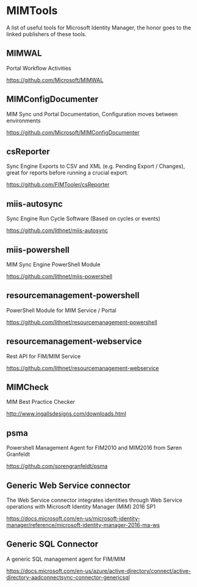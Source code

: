 # MIMTools
A list of useful tools for Microsoft Identity Manager, the honor goes to the linked publishers of these tools.

## MIMWAL
Portal Workflow Activities

https://github.com/Microsoft/MIMWAL

## MIMConfigDocumenter
MIM Sync und Portal Documentation, Configuration moves between environments

https://github.com/Microsoft/MIMConfigDocumenter

## csReporter
Sync Engine Exports to CSV and XML (e.g. Pending Export / Changes), great for reports before running a crucial export.

https://github.com/FIMTooler/csReporter

## miis-autosync
Sync Engine Run Cycle Software (Based on cycles or events)

https://github.com/lithnet/miis-autosync

## miis-powershell
MIM Sync Engine PowerShell Module

https://github.com/lithnet/miis-powershell

## resourcemanagement-powershell
PowerShell Module for MIM Service / Portal

https://github.com/lithnet/resourcemanagement-powershell

## resourcemanagement-webservice
Rest API for FIM/MIM Service

https://github.com/lithnet/resourcemanagement-webservice

## MIMCheck
MIM Best Practice Checker

http://www.ingallsdesigns.com/downloads.html

## psma
Powershell Management Agent for FIM2010 and MIM2016 from Søren Granfeldt

https://github.com/sorengranfeldt/psma

## Generic Web Service connector
The Web Service connector integrates identities through Web Service operations with Microsoft Identity Manager (MIM) 2016 SP1

https://docs.microsoft.com/en-us/microsoft-identity-manager/reference/microsoft-identity-manager-2016-ma-ws

## Generic SQL Connector
A generic SQL management agent for FIM/MIM

https://docs.microsoft.com/en-us/azure/active-directory/connect/active-directory-aadconnectsync-connector-genericsql
